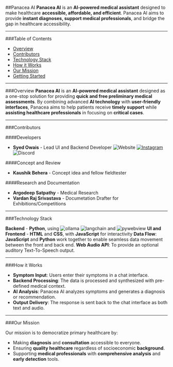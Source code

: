 ##Panacea AI
**Panacea AI** is an **AI-powered medical assistant** designed to make healthcare **accessible, affordable, and efficient**. Panacea AI aims to provide **instant diagnoses, support medical professionals**, and bridge the gap in healthcare accessibility.

----

###Table of Contents
* [Overview](###overview)
* [Contributors](###contributors)
* [Technology Stack](###technology-stack)
* [How it Works](###how-it-works)
* [Our Mission](###our-mission)
* [Getting Started](###getting-started)

----

###Overview
**Panacea AI** is an **AI-powered medical assistant** designed as a one-stop solution for providing **quick and free preliminary medical assessments**. By combining advanced **AI technology** with **user-friendly interfaces**, Panacea aims to help patients receive **timely support** while **assisting healthcare professionals** in focusing on **critical cases**.

----

###Contributors

####Developers
* **Syed Owais** - Lead UI and Backend Developer
![Website](https://img.shields.io/badge/Website-codeowais.github.io/profile-fff)
[![Instagram](https://img.shields.io/badge/Instagram-%40mintcrystal__450-fa4d88?logo=instagram&logoColor=white)](https://www.instagram.com/mintcrystal_450)
![Discord](https://img.shields.io/badge/Discord-mintcrystal__450-5865f2?logo=discord&logoColor=white)

####Concept and Review
* **Kaushik Behera** - Concept idea and fellow fieldtester

####Research and Documentation
* **Argodeep Satpathy** - Medical Research
* **Vardan Raj Srivastava** - Documetation Drafter for Exhibitions/Competitions

----

###Technology Stack

**Backend** - **Python**, using ![ollama](https://img.shields.io/badge/ollama-666666) ![langchain](https://img.shields.io/badge/langchain-666666) and ![pywebview](https://img.shields.io/badge/pywebview-666666) 
**UI and Frontend** - **HTML** and **CSS**, with **JavaScript** for interactivity
**Data Flow**: **JavaScript** and **Python** work together to enable seamless data movement between the front and back end.
**Web Audio API**: To provide an optional auditory Text-To-Speech output.

----

###How it Works

* **Symptom Input**: Users enter their symptoms in a chat interface.
* **Backend Processing**: The data is processed and synthesized with pre-defined medical context.
* **AI Analysis**: Panacea AI analyzes symptoms and generates a diagnosis or recommendation.
* **Output Delivery**: The response is sent back to the chat interface as both text and audio.

----

###Our Mission

Our mission is to democratize primary healthcare by:

* Making **diagnosis** and **consultation** accessible to everyone.
* Ensuring **quality healthcare** regardless of socioeconomic **background**.
* Supporting **medical professionals** with **comprehensive analysis** and **early detection** tools.

